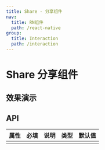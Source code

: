 ```yaml
---
title: Share - 分享组件
nav:
  title: RN组件
  path: /react-native
group:
  title: Interaction
  path: /interaction
---
```


# Share 分享组件

## 效果演示

## API

| 属性 | 必填 | 说明 | 类型 | 默认值 |
| ---- | ---- | ---- | ---- | ------ |
|      |      |      |      |        |
